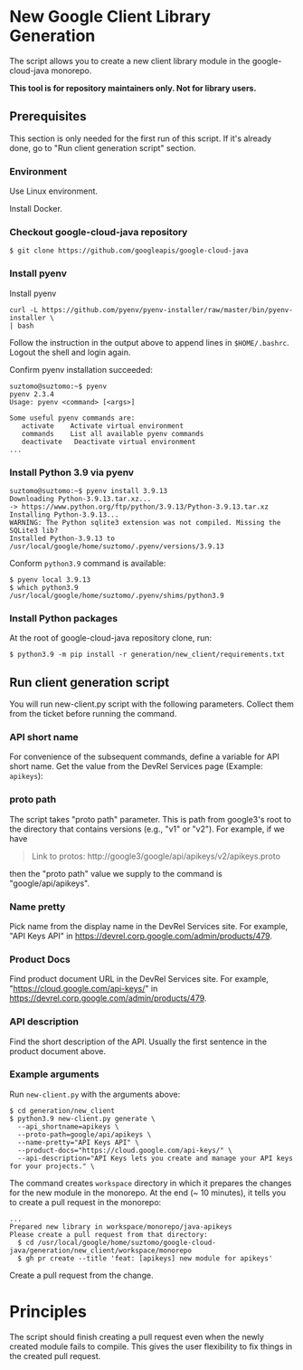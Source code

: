 # New Google Client Library Generation

The script allows you to create a new client library module in the
google-cloud-java monorepo.

**This tool is for repository maintainers only. Not for library users.**

## Prerequisites

This section is only needed for the first run of this script. If it's already
done, go to "Run client generation script" section.


### Environment

Use Linux environment.

Install Docker.

### Checkout google-cloud-java repository

```
$ git clone https://github.com/googleapis/google-cloud-java
```

### Install pyenv

Install pyenv

```
curl -L https://github.com/pyenv/pyenv-installer/raw/master/bin/pyenv-installer \
| bash
```

Follow the instruction in the output above to append lines in `$HOME/.bashrc`.
Logout the shell and login again.

Confirm pyenv installation succeeded:

```
suztomo@suztomo:~$ pyenv
pyenv 2.3.4
Usage: pyenv <command> [<args>]

Some useful pyenv commands are:
   activate    Activate virtual environment
   commands    List all available pyenv commands
   deactivate   Deactivate virtual environment
...
```

### Install Python 3.9 via pyenv

```
suztomo@suztomo:~$ pyenv install 3.9.13
Downloading Python-3.9.13.tar.xz...
-> https://www.python.org/ftp/python/3.9.13/Python-3.9.13.tar.xz
Installing Python-3.9.13...
WARNING: The Python sqlite3 extension was not compiled. Missing the SQLite3 lib?
Installed Python-3.9.13 to /usr/local/google/home/suztomo/.pyenv/versions/3.9.13
```

Conform `python3.9` command is available:

```
$ pyenv local 3.9.13
$ which python3.9
/usr/local/google/home/suztomo/.pyenv/shims/python3.9
```

### Install Python packages

At the root of google-cloud-java repository clone, run:

```
$ python3.9 -m pip install -r generation/new_client/requirements.txt
```

## Run client generation script

You will run new-client.py script with the following parameters.
Collect them from the ticket before running the command.

### API short name

For convenience of the subsequent commands, define a variable for API short name.
Get the value from the DevRel Services page (Example: `apikeys`):

### proto path

The script takes "proto path" parameter. This is path from google3's root to the
directory that contains versions (e.g., "v1" or "v2"). For example, if we
have 

> Link to protos: http://google3/google/api/apikeys/v2/apikeys.proto

then the "proto path" value we supply to the command is "google/api/apikeys".

### Name pretty

Pick name from the display name in the DevRel Services site.
For example, "API Keys API" in
https://devrel.corp.google.com/admin/products/479.

### Product Docs

Find product document URL in the DevRel Services site.
For example, "https://cloud.google.com/api-keys/" in
https://devrel.corp.google.com/admin/products/479.

### API description

Find the short description of the API. Usually the first sentence in the product
document above.

### Example arguments

Run `new-client.py` with the arguments above:

```
$ cd generation/new_client
$ python3.9 new-client.py generate \
  --api_shortname=apikeys \
  --proto-path=google/api/apikeys \
  --name-pretty="API Keys API" \
  --product-docs="https://cloud.google.com/api-keys/" \
  --api-description="API Keys lets you create and manage your API keys for your projects." \
```

The command creates `workspace` directory in which it prepares the changes for
the new module in the monorepo. At the end (~ 10 minutes), it tells you to
create a pull request in the monorepo:

```
...
Prepared new library in workspace/monorepo/java-apikeys
Please create a pull request from that directory:
  $ cd /usr/local/google/home/suztomo/google-cloud-java/generation/new_client/workspace/monorepo
  $ gh pr create --title 'feat: [apikeys] new module for apikeys'
```

Create a pull request from the change.

# Principles

The script should finish creating a pull request even when the newly created
module fails to compile. This gives the user flexibility to fix things in the
created pull request.




